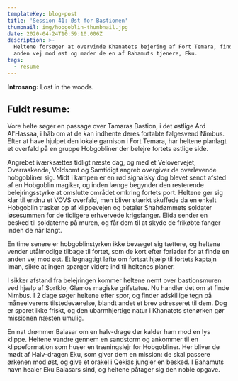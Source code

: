 ```yaml
---
templateKey: blog-post
title: 'Session 41: Øst for Bastionen'
thumbnail: img/hobgoblin-thumbnail.jpg
date: 2020-04-24T10:59:10.006Z
description: >-
  Heltene forsøger at overvinde Khanatets bejering af Fort Temara, finder en
  anden vej mod øst og møder de en af Bahamuts tjenere, Eku.
tags:
  - resume
---
```

**Introsang:** Lost in the woods.

## Fuldt resume:
Vore helte søger en passage over Tamaras Bastion, i det østlige Ard Al'Hassaa, i håb om at de kan indhente deres fortabte følgesvend Nimbus. Efter at have hjulpet den lokale garnison i Fort Temara, har heltene planlagt et overfald på en gruppe Hobgobliner der belejre fortets østlige side.

Angrebet iværksættes tidligt næste dag, og med et Velovervejet, Overraskende, Voldsomt og Samtidigt angreb overgiver de overlevende hobgobliner sig. Midt i kampen er en rød signalsky dog blevet sendt afsted af en Hobgoblin magiker, og inden længe begynder den resterende belejringsstyrke at omslutte området omkring fortets port. Heltene gør sig klar til endnu et VOVS overfald, men bliver stærkt skuffede da en enkelt Hobgoblin trasker op af klippevejen og betaler Shahdømmets soldater løsesummen for de tidligere erhvervede krigsfanger. Elida sender en besked til soldaterne på muren, og får dem til at skyde de frikøbte fanger inden de når langt.

En time senere er hobgoblinstyrken ikke bevæget sig tættere, og heltene vender utålmodige tilbage til fortet, som de kort efter forlader for at finde en anden vej mod øst. Et løgnagtigt løfte om fortsat hjælp til fortets kaptajn Iman, sikre at ingen spørger videre ind til heltenes planer.

I sikker afstand fra belejringen kommer heltene nemt over bastionsmuren ved hjælp af Sortklo, Glamos magiske grifstatue. Nu handler det om at finde Nimbus. I 2 dage søger heltene efter spor, og finder adskillige tegn på måneelverens tilstedeværelse, blandt andet et brev adresseret til dem. Dog er sporet ikke friskt, og den ubarmhjertige natur i Khanatets stenørken gør missionen næsten umulig.

En nat drømmer Balasar om en halv-drage der kalder ham mod en lys klippe. Heltene vandre gennem en sandstorm og ankommer til en klippeformation som huser en træningslejr for Hobgobliner. Her bliver de mødt af Halv-dragen Eku, som giver dem en mission: de skal passere ørkenen mod øst, og give et orakel i Qekias jungler en besked. I Bahamuts navn healer Eku Balasars sind, og heltene påtager sig den noble opgave.

